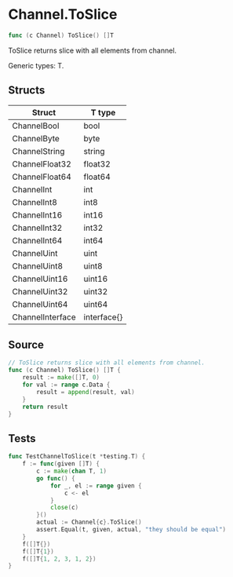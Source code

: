 # Channel.ToSlice

```go
func (c Channel) ToSlice() []T
```

ToSlice returns slice with all elements from channel.

Generic types: T.

## Structs

| Struct | T type |
| ------ | ------ |
| ChannelBool | bool |
| ChannelByte | byte |
| ChannelString | string |
| ChannelFloat32 | float32 |
| ChannelFloat64 | float64 |
| ChannelInt | int |
| ChannelInt8 | int8 |
| ChannelInt16 | int16 |
| ChannelInt32 | int32 |
| ChannelInt64 | int64 |
| ChannelUint | uint |
| ChannelUint8 | uint8 |
| ChannelUint16 | uint16 |
| ChannelUint32 | uint32 |
| ChannelUint64 | uint64 |
| ChannelInterface | interface{} |

## Source

```go
// ToSlice returns slice with all elements from channel.
func (c Channel) ToSlice() []T {
	result := make([]T, 0)
	for val := range c.Data {
		result = append(result, val)
	}
	return result
}
```

## Tests

```go
func TestChannelToSlice(t *testing.T) {
	f := func(given []T) {
		c := make(chan T, 1)
		go func() {
			for _, el := range given {
				c <- el
			}
			close(c)
		}()
		actual := Channel{c}.ToSlice()
		assert.Equal(t, given, actual, "they should be equal")
	}
	f([]T{})
	f([]T{1})
	f([]T{1, 2, 3, 1, 2})
}
```